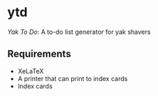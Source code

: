 # ytd

*Yak To Do*: A to-do list generator for yak shavers

## Requirements
* XeLaTeX
* A printer that can print to index cards
* Index cards
